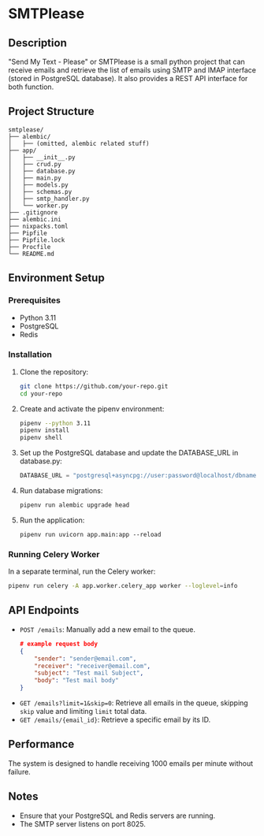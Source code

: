 
# SMTPlease

## Description

"Send My Text - Please" or SMTPlease is a small python project that can receive emails and retrieve the list of emails using SMTP and IMAP interface (stored in PostgreSQL database). It also provides a REST API interface for both function.

## Project Structure
```
smtplease/
├── alembic/
│   ├── (omitted, alembic related stuff)
├── app/
│   ├── __init__.py
│   ├── crud.py
│   ├── database.py
│   ├── main.py
│   ├── models.py
│   ├── schemas.py
│   ├── smtp_handler.py
│   └── worker.py
├── .gitignore
├── alembic.ini
├── nixpacks.toml
├── Pipfile
├── Pipfile.lock
├── Procfile
└── README.md

```

## Environment Setup

### Prerequisites

- Python 3.11
- PostgreSQL
- Redis

### Installation

1. Clone the repository:
    ```bash
    git clone https://github.com/your-repo.git
    cd your-repo
    ```

2. Create and activate the pipenv environment:
    ```bash
    pipenv --python 3.11
    pipenv install
    pipenv shell
    ```

3. Set up the PostgreSQL database and update the DATABASE_URL in database.py:
    ```python
    DATABASE_URL = "postgresql+asyncpg://user:password@localhost/dbname"
    ```

4. Run database migrations:
    ```bash
    pipenv run alembic upgrade head
    ```

5. Run the application:
    ```
    pipenv run uvicorn app.main:app --reload
    ```

### Running Celery Worker
In a separate terminal, run the Celery worker:
```bash
pipenv run celery -A app.worker.celery_app worker --loglevel=info
```

## API Endpoints

- `POST /emails`: Manually add a new email to the queue.
    ```json
    # example request body
    {
        "sender": "sender@email.com",
        "receiver": "receiver@email.com",
        "subject": "Test mail Subject",
        "body": "Test mail body"
    }
    ```
- `GET /emails?limit=1&skip=0`: Retrieve all emails in the queue, skipping `skip` value and limiting `limit` total data.
- `GET /emails/{email_id}`: Retrieve a specific email by its ID.

## Performance
The system is designed to handle receiving 1000 emails per minute without failure.

## Notes
- Ensure that your PostgreSQL and Redis servers are running.
- The SMTP server listens on port 8025.
